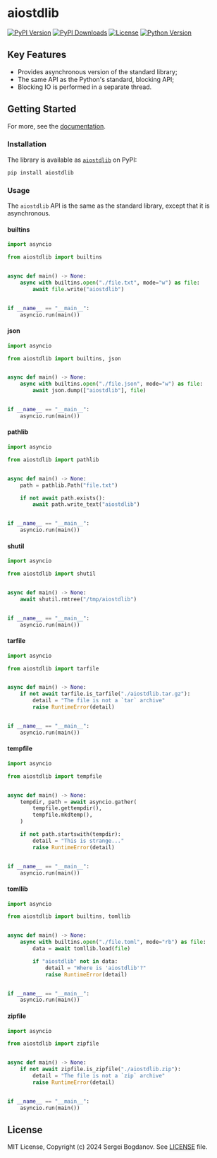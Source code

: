 # aiostdlib

[![PyPI Version][shields/pypi/version]][pypi/homepage]
[![PyPI Downloads][shields/pypi/downloads]][pypi/homepage]
[![License][shields/pypi/license]][github/license]
[![Python Version][shields/python/version]][pypi/homepage]

## Key Features

* Provides asynchronous version of the standard library;
* The same API as the Python's standard, blocking API;
* Blocking IO is performed in a separate thread.

## Getting Started

For more, see the [documentation][github/docs].

### Installation

The library is available as [`aiostdlib`][pypi/homepage] on PyPI:

```shell
pip install aiostdlib
```

### Usage

The `aiostdlib` API is the same as the standard library, except that it is asynchronous.

#### builtins

```python
import asyncio

from aiostdlib import builtins


async def main() -> None:
    async with builtins.open("./file.txt", mode="w") as file:
        await file.write("aiostdlib")


if __name__ == "__main__":
    asyncio.run(main())
```

#### json

```python
import asyncio

from aiostdlib import builtins, json


async def main() -> None:
    async with builtins.open("./file.json", mode="w") as file:
        await json.dump(["aiostdlib"], file)


if __name__ == "__main__":
    asyncio.run(main())
```

#### pathlib

```python
import asyncio

from aiostdlib import pathlib


async def main() -> None:
    path = pathlib.Path("file.txt")

    if not await path.exists():
        await path.write_text("aiostdlib")


if __name__ == "__main__":
    asyncio.run(main())
```

#### shutil

```python
import asyncio

from aiostdlib import shutil


async def main() -> None:
    await shutil.rmtree("/tmp/aiostdlib")


if __name__ == "__main__":
    asyncio.run(main())
```

#### tarfile

```python
import asyncio

from aiostdlib import tarfile


async def main() -> None:
    if not await tarfile.is_tarfile("./aiostdlib.tar.gz"):
        detail = "The file is not a `tar` archive"
        raise RuntimeError(detail)


if __name__ == "__main__":
    asyncio.run(main())
```

#### tempfile

```python
import asyncio

from aiostdlib import tempfile


async def main() -> None:
    tempdir, path = await asyncio.gather(
        tempfile.gettempdir(),
        tempfile.mkdtemp(),
    )

    if not path.startswith(tempdir):
        detail = "This is strange..."
        raise RuntimeError(detail)


if __name__ == "__main__":
    asyncio.run(main())
```

#### tomllib

```python
import asyncio

from aiostdlib import builtins, tomllib


async def main() -> None:
    async with builtins.open("./file.toml", mode="rb") as file:
        data = await tomllib.load(file)

        if "aiostdlib" not in data:
            detail = "Where is 'aiostdlib'?"
            raise RuntimeError(detail)


if __name__ == "__main__":
    asyncio.run(main())
```

#### zipfile

```python
import asyncio

from aiostdlib import zipfile


async def main() -> None:
    if not await zipfile.is_zipfile("./aiostdlib.zip"):
        detail = "The file is not a `zip` archive"
        raise RuntimeError(detail)


if __name__ == "__main__":
    asyncio.run(main())
```

## License

MIT License, Copyright (c) 2024 Sergei Bogdanov. See [LICENSE][github/license] file.

<!-- --- --- --- --- --- --- --- --- --- --- --- --- --- --- --- --- --- --- --- --- --- --- --- --- --- --- --- --- -->

[github/docs]: https://github.com/syubogdanov/aiostdlib/tree/main/docs/
[github/license]: https://github.com/syubogdanov/aiostdlib/tree/main/LICENSE

[pypi/homepage]: https://pypi.org/project/aiostdlib/

[shields/pypi/downloads]: https://img.shields.io/pypi/dm/aiostdlib.svg?color=green
[shields/pypi/license]: https://img.shields.io/pypi/l/aiostdlib.svg?color=green
[shields/pypi/version]: https://img.shields.io/pypi/v/aiostdlib.svg?color=green
[shields/python/version]: https://img.shields.io/pypi/pyversions/aiostdlib.svg?color=green
